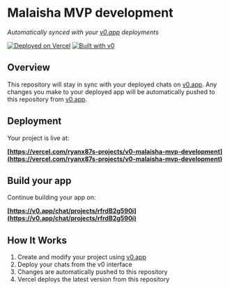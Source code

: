 # Malaisha MVP development

*Automatically synced with your [v0.app](https://v0.app) deployments*

[![Deployed on Vercel](https://img.shields.io/badge/Deployed%20on-Vercel-black?style=for-the-badge&logo=vercel)](https://vercel.com/ryanx87s-projects/v0-malaisha-mvp-development)
[![Built with v0](https://img.shields.io/badge/Built%20with-v0.app-black?style=for-the-badge)](https://v0.app/chat/projects/rfrdB2g590i)

## Overview

This repository will stay in sync with your deployed chats on [v0.app](https://v0.app).
Any changes you make to your deployed app will be automatically pushed to this repository from [v0.app](https://v0.app).

## Deployment

Your project is live at:

**[https://vercel.com/ryanx87s-projects/v0-malaisha-mvp-development](https://vercel.com/ryanx87s-projects/v0-malaisha-mvp-development)**

## Build your app

Continue building your app on:

**[https://v0.app/chat/projects/rfrdB2g590i](https://v0.app/chat/projects/rfrdB2g590i)**

## How It Works

1. Create and modify your project using [v0.app](https://v0.app)
2. Deploy your chats from the v0 interface
3. Changes are automatically pushed to this repository
4. Vercel deploys the latest version from this repository
